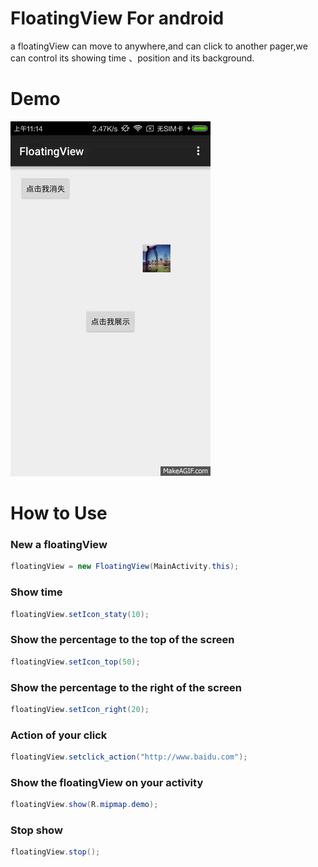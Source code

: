 # FloatingView For android
a floatingView can move to anywhere,and can click to another pager,we can control its showing time 、position and its background.

# Demo
![](https://github.com/Kingnewspring/FloatingView/raw/master/floatingview.gif)

# How to Use
### New a floatingView
```Java
floatingView = new FloatingView(MainActivity.this);
```
### Show time
```Java
floatingView.setIcon_staty(10);
```
### Show the percentage to the top of the screen
```Java
floatingView.setIcon_top(50);
```
### Show the percentage to the right of the screen
```Java
floatingView.setIcon_right(20);
```
### Action of your click
```Java
floatingView.setclick_action("http://www.baidu.com");
```
### Show the floatingView on your activity
```Java
floatingView.show(R.mipmap.demo);
```
### Stop show
```Java
floatingView.stop();
```
